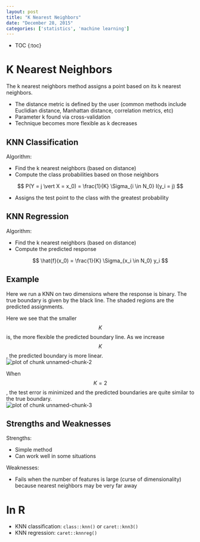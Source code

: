 ```yaml
---
layout: post
title: "K Nearest Neighbors"
date: "December 28, 2015"
categories: ['statistics', 'machine learning']
---
```


* TOC
{:toc}



# K Nearest Neighbors
The k nearest neighbors method assigns a point based on its k nearest neighbors.

* The distance metric is defined by the user (common methods include Euclidian distance, Manhattan distance, correlation metrics, etc)
* Parameter k found via cross-validation
* Technique becomes more flexible as k decreases

## KNN Classification
Algorithm:

* Find the k nearest neighbors (based on distance)
* Compute the class probabilities based on those neighbors

$$ P(Y = j \vert X = x_0) = \frac{1}{K} \Sigma_{i \in N_0} I(y_i = j) $$

* Assigns the test point to the class with the greatest probability

## KNN Regression
Algorithm:

* Find the k nearest neighbors (based on distance)
* Compute the predicted response

$$ \hat{f}(x_0) = \frac{1}{K} \Sigma_{x_i \in N_0} y_i $$

## Example

Here we run a KNN on two dimensions where the response is binary. The true boundary is given by the black line. The shaded regions are the predicted assignments.

Here we see that the smaller $$K$$ is, the more flexible the predicted boundary line. As we increase $$K$$, the predicted boundary is more linear. 
<img src="/nhuyhoa/figure/source/2015-12-28-ML-KNN/unnamed-chunk-2-1.png" title="plot of chunk unnamed-chunk-2" alt="plot of chunk unnamed-chunk-2" style="display: block; margin: auto;" />

When $$K = 2$$, the test error is minimized and the predicted boundaries are quite similar to the true boundary.
<img src="/nhuyhoa/figure/source/2015-12-28-ML-KNN/unnamed-chunk-3-1.png" title="plot of chunk unnamed-chunk-3" alt="plot of chunk unnamed-chunk-3" style="display: block; margin: auto;" />

## Strengths and Weaknesses

Strengths:

* Simple method
* Can work well in some situations

Weaknesses:

* Fails when the number of features is large (curse of dimensionality) because nearest neighbors may be very far away

# In R

* KNN classification: `class::knn()` or `caret::knn3()`
* KNN regression: `caret::knnreg()`
